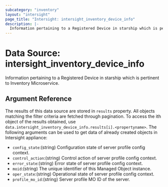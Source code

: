 ```yaml
---
subcategory: "inventory"
layout: "intersight"
page_title: "Intersight: intersight_inventory_device_info"
description: |-
  Information pertaining to a Registered Device in starship which is pertinent to Inventory Microservice.
---
```


# Data Source: intersight_inventory_device_info
Information pertaining to a Registered Device in starship which is pertinent to Inventory Microservice.
## Argument Reference
The results of this data source are stored in `results` property.
All objects matching the filter criteria are fetched through pagination.
To access the ith object of the results obtained, use `data.intersight_inventory_device_info.results[i].<propertyname>`.
The following arguments can be used to get data of already created objects in Intersight appliance:
* `config_state`:(string) Configuration state of server profile config context. 
* `control_action`:(string) Control action of server profile config context. 
* `error_state`:(string) Error state of server profile config context. 
* `moid`:(string) The unique identifier of this Managed Object instance. 
* `oper_state`:(string) Operational state of server profile config context. 
* `profile_mo_id`:(string) Server profile MO ID of the server. 
 
